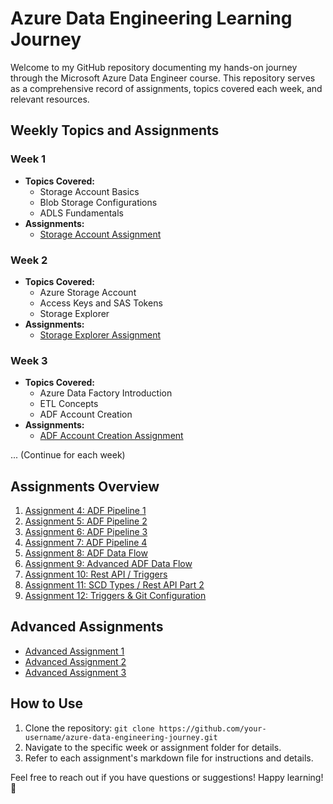 # Azure Data Engineering Learning Journey

Welcome to my GitHub repository documenting my hands-on journey through the Microsoft Azure Data Engineer course. This repository serves as a comprehensive record of assignments, topics covered each week, and relevant resources.

## Weekly Topics and Assignments

### Week 1
- **Topics Covered:**
  - Storage Account Basics
  - Blob Storage Configurations
  - ADLS Fundamentals
- **Assignments:**
  - [Storage Account Assignment](Week_1/Assignment_1.md)

### Week 2
- **Topics Covered:**
  - Azure Storage Account
  - Access Keys and SAS Tokens
  - Storage Explorer
- **Assignments:**
  - [Storage Explorer Assignment](Week_2/Assignment_2.md)

### Week 3
- **Topics Covered:**
  - Azure Data Factory Introduction
  - ETL Concepts
  - ADF Account Creation
- **Assignments:**
  - [ADF Account Creation Assignment](Week_3/Assignment_3.md)

... (Continue for each week)

## Assignments Overview

1. [Assignment 4: ADF Pipeline 1](Week_4/Assignment_4.md)
2. [Assignment 5: ADF Pipeline 2](Week_5/Assignment_5.md)
3. [Assignment 6: ADF Pipeline 3](Week_6/Assignment_6.md)
4. [Assignment 7: ADF Pipeline 4](Week_7/Assignment_7.md)
5. [Assignment 8: ADF Data Flow](Week_8/Assignment_8.md)
6. [Assignment 9: Advanced ADF Data Flow](Week_9/Assignment_9.md)
7. [Assignment 10: Rest API / Triggers](Week_10/Assignment_10.md)
8. [Assignment 11: SCD Types / Rest API Part 2](Week_11/Assignment_11.md)
9. [Assignment 12: Triggers & Git Configuration](Week_12/Assignment_12.md)

## Advanced Assignments
- [Advanced Assignment 1](Advanced_Assignments/Advanced_Assignment_1.md)
- [Advanced Assignment 2](Advanced_Assignments/Advanced_Assignment_2.md)
- [Advanced Assignment 3](Advanced_Assignments/Advanced_Assignment_3.md)

## How to Use
1. Clone the repository: `git clone https://github.com/your-username/azure-data-engineering-journey.git`
2. Navigate to the specific week or assignment folder for details.
3. Refer to each assignment's markdown file for instructions and details.

Feel free to reach out if you have questions or suggestions! Happy learning! 🚀
